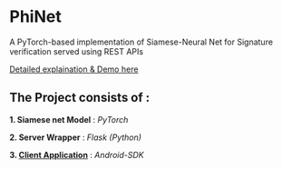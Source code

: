 # PhiNet
A PyTorch-based implementation of Siamese-Neural Net for Signature verification served using REST APIs

[Detailed explaination & Demo here](http://bit.ly/30VByV2)

## The Project consists of :

**1. Siamese net Model** : _PyTorch_

**2. Server Wrapper** : _Flask (Python)_

**3. [Client Application](https://github.com/TUGTEN/PhiNet/releases)** : _Android-SDK_
